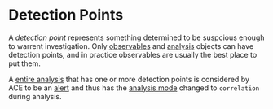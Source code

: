 # Detection Points

A *detection point* represents something determined to be suspcious enough to warrent investigation. Only [observables](observable.md) and [analysis](analysis) objects can have detection points, and in practice observables are usually the best place to put them.

A [entire analysis](root_analysis.md) that has one or more detection points is considered by ACE to be an [alert](alerts.md) and thus has the [analysis mode](analysis_modes.md) changed to `correlation` during analysis.
